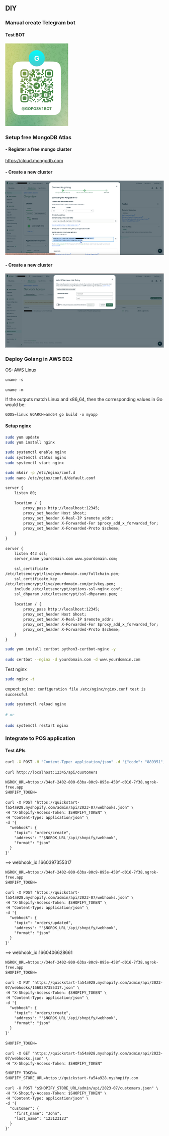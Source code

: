 ## DIY

### Manual create Telegram bot

#### Test BOT

<img src="docs/bot.jpg" alt="t.me/Goposv1Bot" width="200"/>

### Setup free MongoDB Atlas

#### - Register a free mongo cluster

https://cloud.mongodb.com

#### - Create a new cluster

![MongoDB Atlas](docs/mongodb-atlas.png)

#### - Create a new cluster

![MongoDB Atlas Network Access](docs/mongodb-network-access.png)

### Deploy Golang in AWS EC2

OS: AWS Linux

```
uname -s

uname -m
```

If the outputs match Linux and x86_64, then the corresponding values in Go would be:

```
GOOS=linux GOARCH=amd64 go build -o myapp
```

#### Setup nginx

```sh
sudo yum update
sudo yum install nginx
```

```sh
sudo systemctl enable nginx
sudo systemctl status nginx
sudo systemctl start nginx
```

```sh
sudo mkdir -p /etc/nginx/conf.d
sudo nano /etc/nginx/conf.d/default.conf
```

```nginx
server {
    listen 80;

    location / {
        proxy_pass http://localhost:12345;
        proxy_set_header Host $host;
        proxy_set_header X-Real-IP $remote_addr;
        proxy_set_header X-Forwarded-For $proxy_add_x_forwarded_for;
        proxy_set_header X-Forwarded-Proto $scheme;
    }
}

server {
    listen 443 ssl;
    server_name yourdomain.com www.yourdomain.com;

    ssl_certificate /etc/letsencrypt/live/yourdomain.com/fullchain.pem;
    ssl_certificate_key /etc/letsencrypt/live/yourdomain.com/privkey.pem;
    include /etc/letsencrypt/options-ssl-nginx.conf;
    ssl_dhparam /etc/letsencrypt/ssl-dhparams.pem;

    location / {
        proxy_pass http://localhost:12345;
        proxy_set_header Host $host;
        proxy_set_header X-Real-IP $remote_addr;
        proxy_set_header X-Forwarded-For $proxy_add_x_forwarded_for;
        proxy_set_header X-Forwarded-Proto $scheme;
    }
}
```

```sh
sudo yum install certbot python3-certbot-nginx -y

sudo certbot --nginx -d yourdomain.com -d www.yourdomain.com
```

Test nginx

```sh
sudo nginx -t
```

expect: `nginx: configuration file /etc/nginx/nginx.conf test is successful`

```sh
sudo systemctl reload nginx

# or

sudo systemctl restart nginx
```

### Integrate to POS application

#### Test APIs

```sh
curl -X POST -H "Content-Type: application/json" -d '{"code": "889351", "score": 1.2}' http://localhost:12345/api/qrcode/verify

curl http://localhost:12345/api/customers
```

```curl
NGROK_URL=https://34ef-2402-800-63ba-80c9-895e-458f-d016-7f38.ngrok-free.app
SHOPIFY_TOKEN=

curl -X POST "https://quickstart-fa54a928.myshopify.com/admin/api/2023-07/webhooks.json" \
-H "X-Shopify-Access-Token: $SHOPIFY_TOKEN" \
-H "Content-Type: application/json" \
-d '{
  "webhook": {
    "topic": "orders/create",
    "address": "'$NGROK_URL'/api/shopify/webhook",
    "format": "json"
  }
}'
```

==> webhook_id:1660397355317

```curl
NGROK_URL=https://34ef-2402-800-63ba-80c9-895e-458f-d016-7f38.ngrok-free.app
SHOPIFY_TOKEN=

curl -X POST "https://quickstart-fa54a928.myshopify.com/admin/api/2023-07/webhooks.json" \
-H "X-Shopify-Access-Token: $SHOPIFY_TOKEN" \
-H "Content-Type: application/json" \
-d '{
  "webhook": {
    "topic": "orders/updated",
    "address": "'$NGROK_URL'/api/shopify/webhook",
    "format": "json"
  }
}'
```

==> webhook_id:1660406628661

```curl
NGROK_URL=https://34ef-2402-800-63ba-80c9-895e-458f-d016-7f38.ngrok-free.app
SHOPIFY_TOKEN=

curl -X PUT "https://quickstart-fa54a928.myshopify.com/admin/api/2023-07/webhooks/1660397355317.json" \
-H "X-Shopify-Access-Token: $SHOPIFY_TOKEN" \
-H "Content-Type: application/json" \
-d '{
  "webhook": {
    "topic": "orders/create",
    "address": "'$NGROK_URL'/api/shopify/webhook",
    "format": "json"
  }
}'

SHOPIFY_TOKEN=

curl -X GET "https://quickstart-fa54a928.myshopify.com/admin/api/2023-07/webhooks.json" \
-H "X-Shopify-Access-Token: $SHOPIFY_TOKEN"
```

```curl
SHOPIFY_TOKEN=
SHOPIFY_STORE_URL=https://quickstart-fa54a928.myshopify.com

curl -X POST "$SHOPIFY_STORE_URL/admin/api/2023-07/customers.json" \
-H "X-Shopify-Access-Token: $SHOPIFY_TOKEN" \
-H "Content-Type: application/json" \
-d '{
  "customer": {
    "first_name": "John",
    "last_name": "123123123"
  }
}'
```
